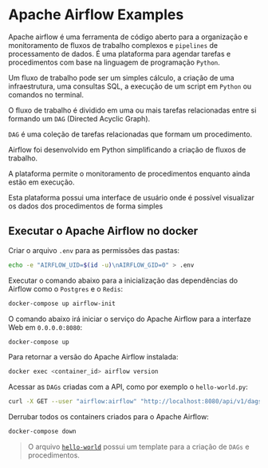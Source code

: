 # Apache Airflow Examples

Apache airflow é uma ferramenta de código aberto para a organização e monitoramento de fluxos de trabalho complexos e `pipelines` de processamento de dados. É uma plataforma para agendar tarefas e procedimentos com base na linguagem de programação `Python`.

Um fluxo de trabalho pode ser um simples cálculo, a criação de uma infraestrutura, uma consultas SQL, a execução de um script em `Python` ou comandos no terminal.

O fluxo de trabalho é dividido em uma ou mais tarefas relacionadas entre si formando um `DAG` (Directed Acyclic Graph).

`DAG` é uma coleção de tarefas relacionadas que formam um procedimento.

Airflow foi desenvolvido em Python simplificando a criação de fluxos de trabalho.

A plataforma permite o monitoramento de procedimentos enquanto ainda estão em execução.

Esta plataforma possui uma interface de usuário onde é possível visualizar os dados dos procedimentos de forma simples

## Executar o Apache Airflow no docker

Criar o arquivo `.env` para as permissões das pastas:
~~~bash
echo -e "AIRFLOW_UID=$(id -u)\nAIRFLOW_GID=0" > .env
~~~

Executar o comando abaixo para a inicialização das dependências do Airflow como o `Postgres` e o `Redis`:
~~~bash
docker-compose up airflow-init
~~~

O comando abaixo irá iniciar o serviço do Apache Airflow para a interfaze Web em `0.0.0.0:8080`:
~~~bash
docker-compose up
~~~

Para retornar a versão do Apache Airflow instalada:
~~~bash
docker exec <container_id> airflow version
~~~

Acessar as `DAGs` criadas com a API, como por exemplo o `hello-world.py`:
~~~bash
curl -X GET --user "airflow:airflow" "http://localhost:8080/api/v1/dags"
~~~

Derrubar todos os containers criados para o Apache Airflow:
~~~bash
docker-compose down
~~~

> O arquivo [`hello-world`](./dags/hello-world.py) possui um template para a criação de `DAGs` e procedimentos.
